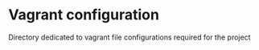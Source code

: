 # Vagrant configuration

Directory dedicated to vagrant file configurations required for the project
